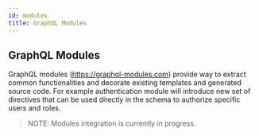 ```yaml
---
id: modules
title: GraphQL Modules
---
```


## GraphQL Modules

GraphQL modules (https://graphql-modules.com) provide way to extract common functionalities and decorate existing templates and generated source code. For example authentication module will introduce new set of directives that can be used directly in the schema to authorize specific users and roles. 


> NOTE: Modules integration is currently in progress.
